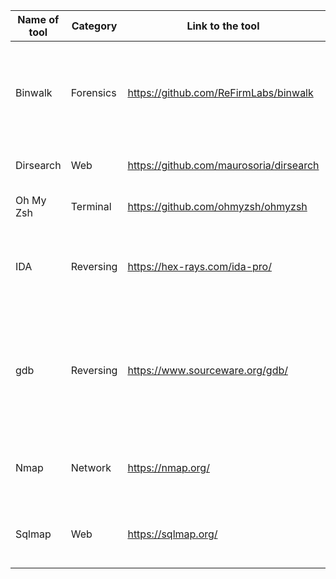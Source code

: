| Name of tool | Category  | Link to the tool                        | Short Discription                                                               |
|--------------|-----------|-----------------------------------------|---------------------------------------------------------------------------------|
| Binwalk      | Forensics | https://github.com/ReFirmLabs/binwalk   | Tool for searching a given binary image for embedded files and executable code. |
| Dirsearch    | Web       | https://github.com/maurosoria/dirsearch | Tool for scanning a website path.                                               |
| Oh My Zsh    | Terminal  | https://github.com/ohmyzsh/ohmyzsh      | Framework for zsh terminal customization.                                       |
| IDA | Reversing | https://hex-rays.com/ida-pro/ | Tool for disassembling a binary file and also a versatile debugger |
| gdb | Reversing | https://www.sourceware.org/gdb/ | Tool that lets you step through the assembly code as it runs, and examine the contents of registers and memory. |
|Nmap| Network | https://nmap.org/ | utility for network discovery and security auditing. |
|Sqlmap| Web | https://sqlmap.org/ | automates the process of detecting and exploiting SQL injection |
